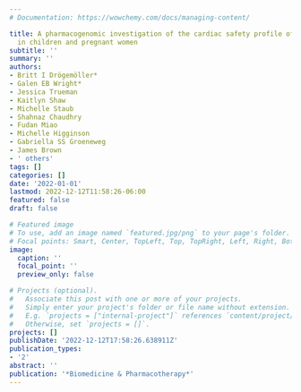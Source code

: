 ```yaml
---
# Documentation: https://wowchemy.com/docs/managing-content/

title: A pharmacogenomic investigation of the cardiac safety profile of ondansetron
  in children and pregnant women
subtitle: ''
summary: ''
authors:
- Britt I Drögemöller*
- Galen EB Wright*
- Jessica Trueman
- Kaitlyn Shaw
- Michelle Staub
- Shahnaz Chaudhry
- Fudan Miao
- Michelle Higginson
- Gabriella SS Groeneweg
- James Brown
- ' others'
tags: []
categories: []
date: '2022-01-01'
lastmod: 2022-12-12T11:58:26-06:00
featured: false
draft: false

# Featured image
# To use, add an image named `featured.jpg/png` to your page's folder.
# Focal points: Smart, Center, TopLeft, Top, TopRight, Left, Right, BottomLeft, Bottom, BottomRight.
image:
  caption: ''
  focal_point: ''
  preview_only: false

# Projects (optional).
#   Associate this post with one or more of your projects.
#   Simply enter your project's folder or file name without extension.
#   E.g. `projects = ["internal-project"]` references `content/project/deep-learning/index.md`.
#   Otherwise, set `projects = []`.
projects: []
publishDate: '2022-12-12T17:58:26.638911Z'
publication_types:
- '2'
abstract: ''
publication: '*Biomedicine & Pharmacotherapy*'
---
```

